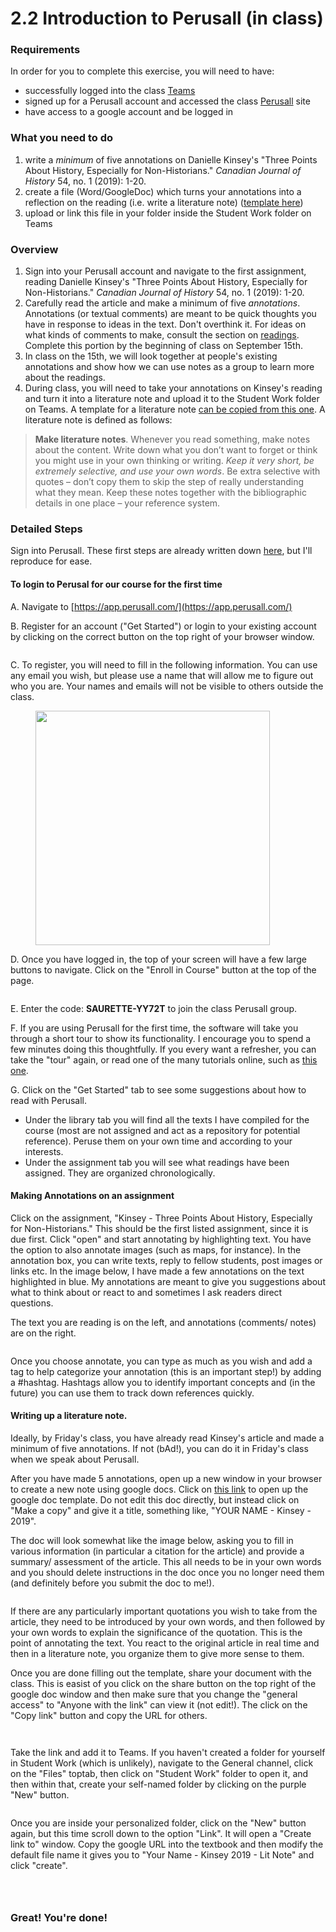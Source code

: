 # 2.2 Introduction to Perusall (in class)

###

### Requirements

In order for you to complete this exercise, you will need to have:

* successfully logged into the class [Teams](../digital-tools/teams.md)
* signed up for a Perusall account and accessed the class [Perusall](../digital-tools/perusall.md) site
* have access to a google account and be logged in&#x20;

### What you need to do

1. write a _minimum_ of five annotations on Danielle Kinsey's "Three Points About History, Especially for Non-Historians." _Canadian Journal of History_ 54, no. 1 (2019): 1-20.&#x20;
2. create a file (Word/GoogleDoc) which turns your annotations into a reflection on the reading (i.e. write a literature note) ([template here](https://docs.google.com/document/d/12hIYg2UJdfCBa9u8\_UlXf1cHlVRV2gmnn0HkWsnBuvU/edit?usp=sharing))
3. upload or link this file in your folder inside the Student Work folder on Teams

### Overview

1. Sign into your Perusall account and navigate to the first assignment, reading Danielle Kinsey's "Three Points About History, Especially for Non-Historians." _Canadian Journal of History_ 54, no. 1 (2019): 1-20.&#x20;
2. Carefully read the article and make a minimum of five _annotations_. Annotations (or textual comments) are meant to be quick thoughts you have in response to ideas in the text. Don't overthink it. For ideas on what kinds of comments to make, consult the section on [readings](../syllabus/coursework/readings.md). Complete this portion by the beginning of class on September 15th.&#x20;
3. In class on the 15th, we will look together at people's existing annotations and show how we can use notes as a group to learn more about the readings.&#x20;
4. During class, you will need to take your annotations on Kinsey's reading and turn it into a literature note and upload it to the Student Work folder on Teams. A template for a literature note [can be copied from this one](https://docs.google.com/document/d/12hIYg2UJdfCBa9u8\_UlXf1cHlVRV2gmnn0HkWsnBuvU/edit?usp=sharing). A literature note is defined as follows:

> **Make literature notes**. Whenever you read something, make notes about the content. Write down what you don’t want to forget or think you might use in your own thinking or writing. _Keep it very short, be extremely selective, and use your own words_. Be extra selective with quotes – don’t copy them to skip the step of really understanding what they mean. Keep these notes together with the bibliographic details in one place – your reference system.&#x20;

### Detailed Steps

Sign into Perusall. These first steps are already written down [here](../digital-tools/perusall.md), but I'll reproduce for ease.&#x20;

#### To login to Perusal for our course for the first time

A. Navigate to [https://app.perusall.com/](https://app.perusall.com/)​

B. Register for an account ("Get Started") or login to your existing account by clicking on the correct button on the top right of your browser window.&#x20;

<figure><img src="../../.gitbook/assets/Screenshot 2023-08-14 at 2.40.20 PM.png" alt=""><figcaption></figcaption></figure>

C. To register, you will need to fill in the following information. You can use any email you wish, but please use a name that will allow me to figure out who you are. Your names and emails will not be visible to others outside the class.&#x20;

<figure><img src="../../.gitbook/assets/Screenshot 2023-08-14 at 2.40.55 PM.png" alt="" width="375"><figcaption></figcaption></figure>

D. Once you have logged in, the top of your screen will have a few large buttons to navigate. Click on the "Enroll in Course" button at the top of the page.&#x20;

<figure><img src="../../.gitbook/assets/Screenshot 2023-08-14 at 2.45.47 PM.png" alt=""><figcaption></figcaption></figure>

E. Enter the code: **SAURETTE-YY72T** to join the class Perusall group.

F. If you are using Perusall for the first time, the software will take you through a short tour to show its functionality. I encourage you to spend a few minutes doing this thoughtfully. If you every want a refresher, you can take the "tour" again, or read one of the many tutorials online, such as [this one](https://www.bates.edu/curricular-research-computing/lyceum-tutorials/perusall/adding-annotations/).&#x20;

G. Click on the "Get Started" tab to see some suggestions about how to read with Perusall.

* Under the library tab you will find all the texts I have compiled for the course (most are not assigned and act as a repository for potential reference). Peruse them on your own time and according to your interests.&#x20;
* Under the assignment tab you will see what readings have been assigned. They are organized chronologically.&#x20;

#### Making Annotations on an assignment

Click on the assignment, "Kinsey - Three Points About History, Especially for Non-Historians." This should be the first listed assignment, since it is due first. Click "open" and start annotating by highlighting text. You have the option to also annotate images (such as maps, for instance). In the annotation box, you can write texts, reply to fellow students, post images or links etc. In the image below, I have made a few annotations on the text highlighted in blue. My annotations are meant to give you suggestions about what to think about or react to and sometimes I ask readers direct questions.&#x20;

The text you are reading is on the left, and annotations (comments/ notes) are on the right.&#x20;

<figure><img src="../../.gitbook/assets/Screenshot 2023-08-14 at 2.37.57 PM.png" alt=""><figcaption></figcaption></figure>

Once you choose annotate, you can type as much as you wish and add a tag to help categorize your annotation (this is an important step!) by adding a #hashtag. Hashtags allow you to identify important concepts and (in the future) you can use them to track down references quickly.&#x20;

#### Writing up a literature note.&#x20;

Ideally, by Friday's class, you have already read Kinsey's article and made a minimum of five annotations. If not (bAd!), you can do it in Friday's class when we speak about Perusall.&#x20;

After you have made 5 annotations, open up a new window in your browser to create a new note using google docs. Click on [this link](https://docs.google.com/document/d/12hIYg2UJdfCBa9u8\_UlXf1cHlVRV2gmnn0HkWsnBuvU/edit?usp=sharing) to open up the google doc template. Do not edit this doc directly, but instead click on "Make a copy" and give it a title, something like, "YOUR NAME -  Kinsey - 2019".

The doc will look somewhat like the image below, asking you to fill in various information (in particular a citation for the article) and provide a summary/ assessment of the article. This all needs to be in your own words and you should delete instructions in the doc once you no longer need them (and definitely before you submit the doc to me!).&#x20;

<figure><img src="../../.gitbook/assets/Screenshot 2023-08-14 at 2.59.44 PM.png" alt=""><figcaption></figcaption></figure>

If there are any particularly important quotations you wish to take from the article, they need to be introduced by your own words, and then followed by your own words to explain the significance of the quotation. This is the point of annotating the text. You react to the original article in real time and then in a literature note, you organize them to give more sense to them.&#x20;

Once you are done filling out the template, share your document with the class. This is easist of you click on the share button on the top right of the google doc window and then make sure that you change the "general access" to "Anyone with the link" can view it (not edit!). The click on the "Copy link" button and copy the URL for others.&#x20;

<div>

<figure><img src="../../.gitbook/assets/Screenshot 2023-08-14 at 3.07.01 PM.png" alt=""><figcaption></figcaption></figure>

 

<figure><img src="../../.gitbook/assets/Screenshot 2023-08-14 at 3.06.50 PM (1).png" alt=""><figcaption></figcaption></figure>

</div>

Take the link and add it to Teams.  If you haven't created a folder for yourself in Student Work (which is unlikely), navigate to the General channel, click on the "Files" toptab, then click on "Student Work" folder to open it, and then within that, create your self-named folder by clicking on the purple "New" button.

<figure><img src="../../.gitbook/assets/Screen Shot 2022-09-16 at 1.27.11 PM.png" alt=""><figcaption></figcaption></figure>

Once you are inside your personalized folder, click on the "New" button again, but this time scroll down to the option "Link". It will open a "Create link to" window. Copy the google URL into the textbook and then modify the default file name it gives you to "Your Name - Kinsey 2019 - Lit Note" and click "create".&#x20;

<div>

<figure><img src="../../.gitbook/assets/Screenshot 2023-08-14 at 3.13.00 PM (1).png" alt=""><figcaption></figcaption></figure>

 

<figure><img src="../../.gitbook/assets/Screenshot 2023-08-14 at 3.11.38 PM (1).png" alt=""><figcaption></figcaption></figure>

 

<figure><img src="../../.gitbook/assets/Screenshot 2023-08-14 at 3.14.28 PM.png" alt=""><figcaption></figcaption></figure>

</div>

### Great! You're done!
